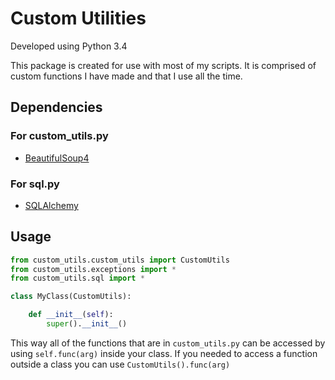 # Custom Utilities

Developed using Python 3.4  

This package is created for use with most of my scripts. It is comprised of custom functions I have made and that I use all the time.

## Dependencies
### For custom_utils.py
- [BeautifulSoup4](https://pypi.python.org/pypi/beautifulsoup4)

### For sql.py
- [SQLAlchemy](https://pypi.python.org/pypi/SQLAlchemy)

## Usage
```python
from custom_utils.custom_utils import CustomUtils
from custom_utils.exceptions import *
from custom_utils.sql import *

class MyClass(CustomUtils):

    def __init__(self):
        super().__init__()
```
This way all of the functions that are in `custom_utils.py` can be accessed by using `self.func(arg)` inside your class. If you needed to access a function outside a class you can use `CustomUtils().func(arg)`